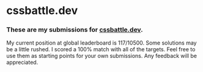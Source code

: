 # cssbattle.dev

### These are my submissions for [cssbattle.dev](https://cssbattle.dev).

My current position at global leaderboard is 117/10500.
Some solutions may be a little rushed.
I scored a 100% match with all of the targets.
Feel free to use them as starting points for your own submissions.
Any feedback will be appreciated.
